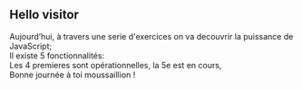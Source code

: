 <h2>Hello visitor</h2>

Aujourd’hui, à travers une serie d'exercices on va decouvrir la puissance de JavaScript;<br> 
Il existe 5 fonctionnalités: <br>
Les 4 premieres sont opérationnelles, la 5e est en cours,<br>
Bonne journée à toi moussaillion ! 
